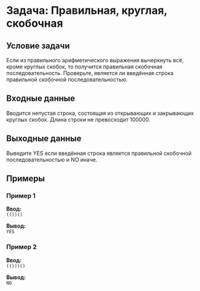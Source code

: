 # Задача: Правильная, круглая, скобочная

## Условие задачи
Если из правильного арифметического выражения вычеркнуть всё, кроме круглых скобок, то получится правильная скобочная последовательность. Проверьте, является ли введённая строка правильной скобочной последовательностью.

## Входные данные
Вводится непустая строка, состоящая из открывающих и закрывающих круглых скобок. Длина строки не превосходит 100000.

## Выходные данные
Выведите YES если введённая строка является правильной скобочной последовательностью и NO иначе.

## Примеры
### Пример 1
**Ввод:**  
`(())()`  

**Вывод:**  
`YES`  

### Пример 2
**Ввод:**  
`(()))()`  

**Вывод:**  
`NO`
